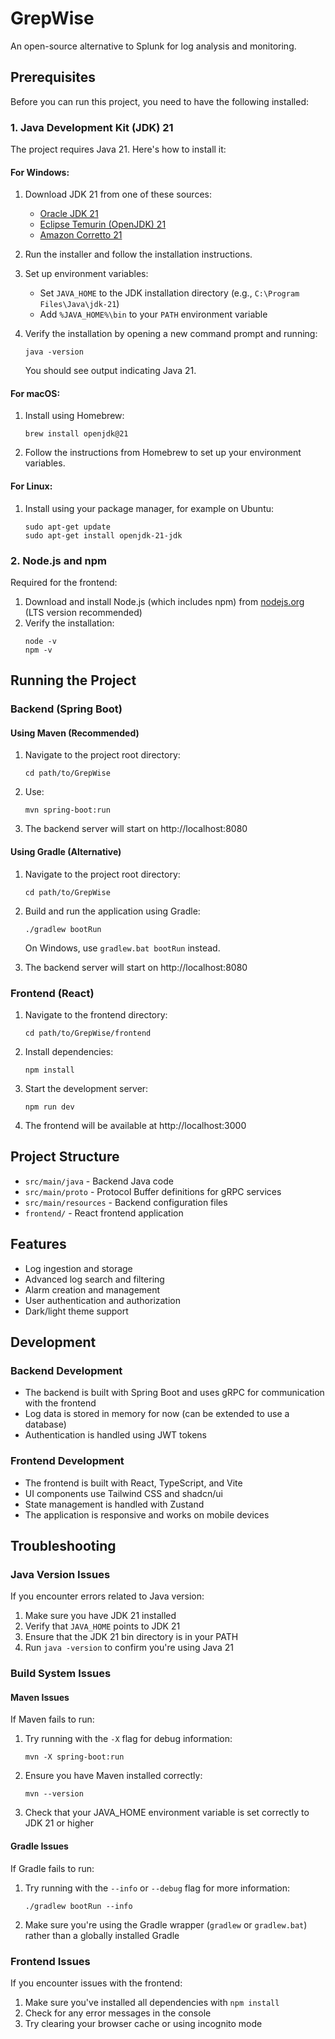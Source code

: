 # GrepWise

An open-source alternative to Splunk for log analysis and monitoring.

## Prerequisites

Before you can run this project, you need to have the following installed:

### 1. Java Development Kit (JDK) 21

The project requires Java 21. Here's how to install it:

#### For Windows:

1. Download JDK 21 from one of these sources:
   - [Oracle JDK 21](https://www.oracle.com/java/technologies/javase/jdk21-archive-downloads.html)
   - [Eclipse Temurin (OpenJDK) 21](https://adoptium.net/temurin/releases/?version=21)
   - [Amazon Corretto 21](https://docs.aws.amazon.com/corretto/latest/corretto-21-ug/downloads-list.html)

2. Run the installer and follow the installation instructions.

3. Set up environment variables:
   - Set `JAVA_HOME` to the JDK installation directory (e.g., `C:\Program Files\Java\jdk-21`)
   - Add `%JAVA_HOME%\bin` to your `PATH` environment variable

4. Verify the installation by opening a new command prompt and running:
   ```
   java -version
   ```
   You should see output indicating Java 21.

#### For macOS:

1. Install using Homebrew:
   ```
   brew install openjdk@21
   ```

2. Follow the instructions from Homebrew to set up your environment variables.

#### For Linux:

1. Install using your package manager, for example on Ubuntu:
   ```
   sudo apt-get update
   sudo apt-get install openjdk-21-jdk
   ```

### 2. Node.js and npm

Required for the frontend:

1. Download and install Node.js (which includes npm) from [nodejs.org](https://nodejs.org/) (LTS version recommended)
2. Verify the installation:
   ```
   node -v
   npm -v
   ```

## Running the Project

### Backend (Spring Boot)

#### Using Maven (Recommended)

1. Navigate to the project root directory:
   ```
   cd path/to/GrepWise
   ```

2. Use:
   ```
   mvn spring-boot:run
   ```

3. The backend server will start on http://localhost:8080

#### Using Gradle (Alternative)

1. Navigate to the project root directory:
   ```
   cd path/to/GrepWise
   ```

2. Build and run the application using Gradle:
   ```
   ./gradlew bootRun
   ```
   On Windows, use `gradlew.bat bootRun` instead.

3. The backend server will start on http://localhost:8080

### Frontend (React)

1. Navigate to the frontend directory:
   ```
   cd path/to/GrepWise/frontend
   ```

2. Install dependencies:
   ```
   npm install
   ```

3. Start the development server:
   ```
   npm run dev
   ```

4. The frontend will be available at http://localhost:3000

## Project Structure

- `src/main/java` - Backend Java code
- `src/main/proto` - Protocol Buffer definitions for gRPC services
- `src/main/resources` - Backend configuration files
- `frontend/` - React frontend application

## Features

- Log ingestion and storage
- Advanced log search and filtering
- Alarm creation and management
- User authentication and authorization
- Dark/light theme support

## Development

### Backend Development

- The backend is built with Spring Boot and uses gRPC for communication with the frontend
- Log data is stored in memory for now (can be extended to use a database)
- Authentication is handled using JWT tokens

### Frontend Development

- The frontend is built with React, TypeScript, and Vite
- UI components use Tailwind CSS and shadcn/ui
- State management is handled with Zustand
- The application is responsive and works on mobile devices

## Troubleshooting

### Java Version Issues

If you encounter errors related to Java version:

1. Make sure you have JDK 21 installed
2. Verify that `JAVA_HOME` points to JDK 21
3. Ensure that the JDK 21 bin directory is in your PATH
4. Run `java -version` to confirm you're using Java 21

### Build System Issues

#### Maven Issues

If Maven fails to run:

1. Try running with the `-X` flag for debug information:
   ```
   mvn -X spring-boot:run
   ```

2. Ensure you have Maven installed correctly:
   ```
   mvn --version
   ```

3. Check that your JAVA_HOME environment variable is set correctly to JDK 21 or higher

#### Gradle Issues

If Gradle fails to run:

1. Try running with the `--info` or `--debug` flag for more information:
   ```
   ./gradlew bootRun --info
   ```

2. Make sure you're using the Gradle wrapper (`gradlew` or `gradlew.bat`) rather than a globally installed Gradle

### Frontend Issues

If you encounter issues with the frontend:

1. Make sure you've installed all dependencies with `npm install`
2. Check for any error messages in the console
3. Try clearing your browser cache or using incognito mode
